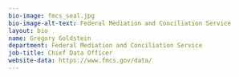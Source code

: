 ```yaml
---
bio-image: fmcs_seal.jpg
bio-image-alt-text: Federal Mediation and Conciliation Service
layout: bio
name: Gregory Goldstein
department: Federal Mediation and Conciliation Service
job-title: Chief Data Officer
website-data: https://www.fmcs.gov/data/
---
```

